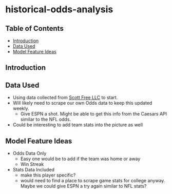 # historical-odds-analysis

## Table of Contents

- [Introduction](#introduction)
- [Data Used](#data-used)
- [Model Feature Ideas](#model-feature-ideas)

## Introduction

## Data Used

- Using data collected from [Scott Free LLC](https://www.scottfreellc.com/shop/p/historical-odds-sample-data) to start.
- Will likely need to scrape our own Odds data to keep this updated weekly.
  - Give ESPN a shot. Might be able to get this info from the Caesars API similar to the NFL odds.
- Could be interesting to add team stats into the picture as well

## Model Feature Ideas

- Odds Data Only
  - Easy one would be to add if the team was home or away
  - Win Streak
- Stats Data Included
  - make this player specific?
  - would need to find a place to scrape game stats for college anyway. Maybe we could give ESPN a try again similar to NFL stats?
